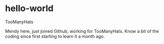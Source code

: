 # hello-world
TooManyHats

Mendy here, just joined Github, working for TooManyHats.
Know a bit of the coding since first starting to learn it a month ago.
